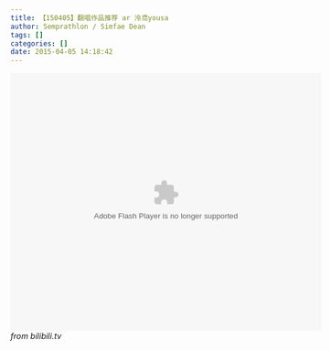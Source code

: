 ```yaml
---
title: 【150405】翻唱作品推荐 ar 泠鸢yousa
author: Semprathlon / Simfae Dean
tags: []
categories: []
date: 2015-04-05 14:18:42
---
```

<embed height="452" width="544" quality="high" allowfullscreen="true" type="application/x-shockwave-flash" src="http://share.acg.tv/flash.swf" flashvars="aid=2149900&page=1" pluginspage="http://www.adobe.com/shockwave/download/download.cgi?P1_Prod_Version=ShockwaveFlash"/>
<em>from bilibili.tv</em>